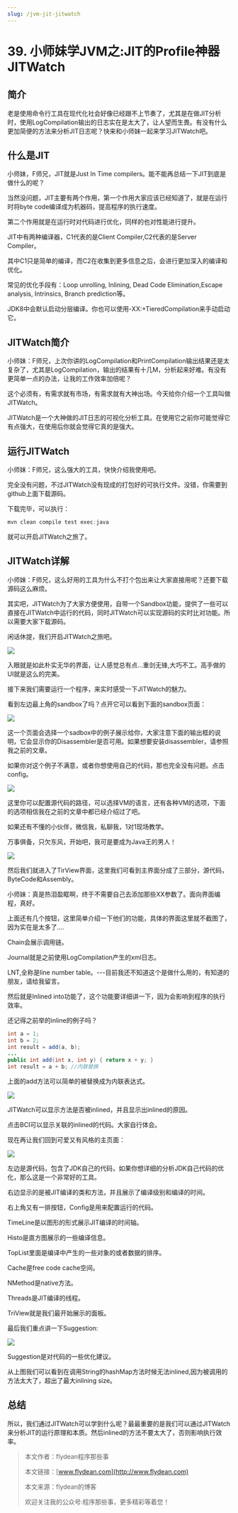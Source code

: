 ```yaml
---
slug: /jvm-jit-jitwatch
---
```


# 39. 小师妹学JVM之:JIT的Profile神器JITWatch

## 简介

老是使用命令行工具在现代化社会好像已经跟不上节奏了，尤其是在做JIT分析时，使用LogCompilation输出的日志实在是太大了，让人望而生畏。有没有什么更加简便的方法来分析JIT日志呢？快来和小师妹一起来学习JITWatch吧。

## 什么是JIT

小师妹，F师兄，JIT就是Just In Time compilers。能不能再总结一下JIT到底是做什么的呢？

当然没问题，JIT主要有两个作用，第一个作用大家应该已经知道了，就是在运行时将byte code编译成为机器码，提高程序的执行速度。

第二个作用就是在运行时对代码进行优化，同样的也对性能进行提升。

JIT中有两种编译器，C1代表的是Client Compiler,C2代表的是Server Compiler。

其中C1只是简单的编译，而C2在收集到更多信息之后，会进行更加深入的编译和优化。

常见的优化手段有：Loop unrolling, Inlining, Dead Code Elimination,Escape analysis, Intrinsics, Branch prediction等。

JDK8中会默认启动分层编译。你也可以使用-XX:+TieredCompilation来手动启动它。

## JITWatch简介

小师妹：F师兄，上次你讲的LogCompilation和PrintCompilation输出结果还是太复杂了，尤其是LogCompilation，输出的结果有十几M，分析起来好难。有没有更简单一点的办法，让我的工作效率加倍呢？

这个必须有，有需求就有市场，有需求就有大神出场。今天给你介绍一个工具叫做JITWatch。

JITWatch是一个大神做的JIT日志的可视化分析工具。在使用它之前你可能觉得它有点强大，在使用后你就会觉得它真的是强大。

## 运行JITWatch

小师妹：F师兄，这么强大的工具，快快介绍我使用吧。

完全没有问题，不过JITWatch没有现成的打包好的可执行文件。没错，你需要到github上面下载源码。

下载完毕，可以执行：

~~~java
mvn clean compile test exec:java
~~~

就可以开启JITWatch之旅了。

## JITWatch详解

小师妹：F师兄，这么好用的工具为什么不打个包出来让大家直接用呢？还要下载源码这么麻烦。

其实吧，JITWatch为了大家方便使用，自带一个Sandbox功能，提供了一些可以直接在JITWatch中运行的代码，同时JITWatch可以实现源码的实时比对功能。所以需要大家下载源码。

闲话休提，我们开启JITWatch之旅吧。

![](https://img-blog.csdnimg.cn/20200604072217290.png?x-oss-process=image/watermark,type_ZmFuZ3poZW5naGVpdGk,shadow_0,text_aHR0cDovL3d3dy5mbHlkZWFuLmNvbQ==,size_35,color_8F8F8F,t_70)

入眼就是如此朴实无华的界面，让人感觉总有点...重剑无锋,大巧不工。高手做的UI就是这么的完美。

接下来我们需要运行一个程序，来实时感受一下JITWatch的魅力。

看到左边最上角的sandbox了吗？点开它可以看到下面的sandbox页面：

![](https://img-blog.csdnimg.cn/20200604072716899.png?x-oss-process=image/watermark,type_ZmFuZ3poZW5naGVpdGk,shadow_0,text_aHR0cDovL3d3dy5mbHlkZWFuLmNvbQ==,size_35,color_8F8F8F,t_70)

这一个页面会选择一个sadbox中的例子展示给你，大家注意下面的输出框的说明，它会显示你的Disassembler是否可用。如果想要安装disassembler，请参照我之前的文章。

如果你对这个例子不满意，或者你想使用自己的代码，那也完全没有问题。点击config。

![](https://img-blog.csdnimg.cn/20200604091339399.png?x-oss-process=image/watermark,type_ZmFuZ3poZW5naGVpdGk,shadow_0,text_aHR0cDovL3d3dy5mbHlkZWFuLmNvbQ==,size_35,color_8F8F8F,t_70)

这里你可以配置源代码的路径，可以选择VM的语言，还有各种VM的选项，下面的选项相信我在之前的文章中都已经介绍过了吧。

如果还有不懂的小伙伴，微信我，私聊我，1对1现场教学。

万事俱备，只欠东风，开始吧，我可是要成为Java王的男人！

![](https://img-blog.csdnimg.cn/20200604094305403.png?x-oss-process=image/watermark,type_ZmFuZ3poZW5naGVpdGk,shadow_0,text_aHR0cDovL3d3dy5mbHlkZWFuLmNvbQ==,size_35,color_8F8F8F,t_70)

然后我们就进入了TirView界面，这里我们可看到主界面分成了三部分，源代码，ByteCode和Assembly。

小师妹：真是热泪盈眶啊，终于不需要自己去添加那些XX参数了。面向界面编程，真好。

上面还有几个按钮，这里简单介绍一下他们的功能，具体的界面这里就不截图了，因为实在是太多了....

Chain会展示调用链。

Journal就是之前使用LogCompilation产生的xml日志。

LNT,全称是line number table。---目前我还不知道这个是做什么用的，有知道的朋友，请给我留言。

然后就是Inlined into功能了，这个功能要详细讲一下，因为会影响到程序的执行效率。

还记得之前举的inline的例子吗？

~~~java
int a = 1;
int b = 2;
int result = add(a, b);
...
public int add(int x, int y) { return x + y; }
int result = a + b; //内联替换
~~~

上面的add方法可以简单的被替换成为内联表达式。

![](https://img-blog.csdnimg.cn/20200604100002110.png?x-oss-process=image/watermark,type_ZmFuZ3poZW5naGVpdGk,shadow_0,text_aHR0cDovL3d3dy5mbHlkZWFuLmNvbQ==,size_35,color_8F8F8F,t_70)

JITWatch可以显示方法是否被inlined，并且显示出inlined的原因。

点击BCI可以显示关联的inlined的代码。大家自行体会。

现在再让我们回到可爱又有风格的主页面：

![](https://img-blog.csdnimg.cn/20200604100901519.png?x-oss-process=image/watermark,type_ZmFuZ3poZW5naGVpdGk,shadow_0,text_aHR0cDovL3d3dy5mbHlkZWFuLmNvbQ==,size_35,color_8F8F8F,t_70)

左边是源代码，包含了JDK自己的代码，如果你想详细的分析JDK自己代码的优化，那么这是一个非常好的工具。

右边显示的是被JIT编译的类和方法，并且展示了编译级别和编译的时间。

右上角又有一排按钮，Config是用来配置运行的代码。

TimeLine是以图形的形式展示JIT编译的时间轴。

Histo是直方图展示的一些编译信息。

TopList里面是编译中产生的一些对象的或者数据的排序。

Cache是free code cache空间。

NMethod是native方法。

Threads是JIT编译的线程。

TriView就是我们最开始展示的面板。

最后我们重点讲一下Suggestion:

![](https://img-blog.csdnimg.cn/20200604102143956.png?x-oss-process=image/watermark,type_ZmFuZ3poZW5naGVpdGk,shadow_0,text_aHR0cDovL3d3dy5mbHlkZWFuLmNvbQ==,size_35,color_8F8F8F,t_70)

Suggestion是对代码的一些优化建议。

从上图我们可以看到在调用String的hashMap方法时候无法inlined,因为被调用的方法太大了，超出了最大inlining size。

## 总结

所以，我们通过JITWatch可以学到什么呢？最最重要的是我们可以通过JITWatch来分析JIT的运行原理和本质。然后inlined的方法不要太大了，否则影响执行效率。

> 本文作者：flydean程序那些事
> 
> 本文链接：[www.flydean.com](http://www.flydean.com)
> 
> 本文来源：flydean的博客
> 
> 欢迎关注我的公众号:程序那些事，更多精彩等着您！















